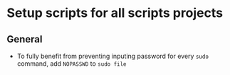 # Setup scripts for all scripts projects

## General

- To fully benefit from preventing inputing password for every `sudo` command, add `NOPASSWD` to `sudo file`
